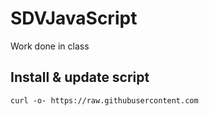 # SDVJavaScript
Work done in class
## Install & update script
```
curl -o- https://raw.githubusercontent.com
```
